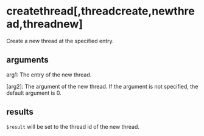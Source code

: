 # createthread[,threadcreate,newthread,threadnew]

Create a new thread at the specified entry.

## arguments

arg1:  The entry of the new thread.

[arg2]:  The argument of the new thread. If the argument is not specified, the default argument is 0.

## results

`$result` will be set to the thread id of the new thread.